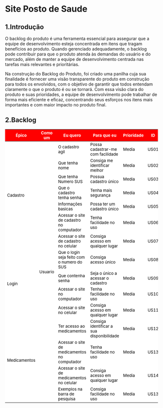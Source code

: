 # Site Posto de Saude 

## 1.Introdução
O backlog do produto é uma ferramenta essencial para assegurar que a equipe de desenvolvimento esteja concentrada em itens que tragam benefícios ao produto. Quando gerenciado adequadamente, o backlog pode contribuir para que o produto atenda às demandas do usuário e do mercado, além de manter a equipe de desenvolvimento centrada nas tarefas mais relevantes e prioritárias.

Na construção do Backlog do Produto, foi criado uma panilha cuja sua finalidade é  fornecer uma visão transparente do produto em construção para todos os envolvidos, com o objetivo de garantir que todos entendam claramente o que o produto é ou se tornará. Com essa visão clara do produto e suas prioridades, a equipe de desenvolvimento pode trabalhar de forma mais eficiente e eficaz, concentrando seus esforços nos itens mais importantes e com maior impacto no produto final.

## 2.Backlog 


<table>
    <thead>
                <meta charset="UTF-8">
                <meta name="viewport" content="width=device-width, initial-scale=1.0">
                <style>
                        tr{
                            font-size: 10pt;
                            background-color: white;
                            color: black;
                        }
                        th{
                            font-size: 10pt;
                            background-color: red;
                            color: white;
                        }
                        td{
                            font-size: 10pt;
                        }
                </style>
        <tr>
            <th>Épico</th>
            <th>Como um</th>
            <th>Eu quero </th>
            <th>Para que eu</th>
            <th>Prioridade</th>
            <th>ID</th>
        </tr>
    <thead>
    <tbody>
     <tr>
            <td rowspan="14" class="column">Cadastro</td>
                </tr>
        <tr>
            <td rowspan="33" class="column">Usuario</td>
        </tr>
        <tr>
        </tr>
        <tr>
            <td rowspan="1" class="column">O cadastro agil</td>
            <td class="column">Possa cadastrar-me com facilidade</td>
            <td> Media </td>
            <td>US01</td>
        </tr> 
          <tr>
            <td rowspan="1" class="column">Que tenha nome</td>
            <td class="column">Consiga me identificar melhor</td>
            <td> Media </td>
            <td>US02</td>
        </tr> 
        <tr>
            <td rowspan="1" class="column">Que tenha Numero SUS</td>
            <td class="column">Possua cadastro único</td>
            <td> Media </td>
            <td>US03</td>   
    <tr>
         <tr>
            <td rowspan="1" class="column">Que o cadastro tenha senha</td>
            <td class="column">Tenha mais segurança </td>
            <td> Media </td>
            <td>US04</td>   
    <tr>
         <tr>
            <td rowspan="1" class="column">Informações basicas</td>
            <td class="column">Possa ter um cadastro único</td>
            <td> Media </td>
            <td>US05</td>   
    <tr>
         <tr>
            <td rowspan="1" class="column">Acessar o site de cadastro no computador</td>
            <td class="column">Tenha facilidade no uso</td>
            <td> Media </td>
            <td>US06</td>   
    <tr>
           <tr>
            <td rowspan="1" class="column">Acessar o site de cadastro no celular</td>
            <td class="column">Consiga acesso em qualquer lugar</td>
            <td> Media </td>
            <td>US07</td>   
    <tr>
    <td rowspan="4" class="column"> Login</td>
            <td rowspan="1" class="column">Que o login seja feito com o numero do SUS</td>
            <td class="column">Consiga acesso único</td>
            <td> Media </td>
            <td>US08</td>
        </tr>    
          <tr>
            <td rowspan="1" class="column">Que contenha senha</td>
            <td class="column">Seja o único a acessar o cadastro</td>
            <td> Media </td>
            <td>US09</td>
        </tr> 
       <tr>
            <td rowspan="1" class="column">Acessar o site no computador</td>
            <td class="column">Tenha facilidade no uso</td>
            <td> Media </td>
            <td>US10</td>
        </tr> 
      <tr>
            <td rowspan="1" class="column">Acessar o site no celular</td>
            <td class="column">Consiga acesso em qualquer lugar</td>
            <td> Media </td>
            <td>US11</td>
        </tr>        
        <tr>
            <td rowspan="6" class="column">Medicamentos</td>
        </tr>
        <tr>
            <td rowspan="1" class="column">Ter acesso ao medicamentos</td>
            <td class="column">Consiga identificar a sua disponibilidade</td>
            <td> Media </td>
            <td>US12</td>
        </tr> 
          <tr>
            <td rowspan="1" class="column">Acessar o site de medicamentos no computador</td>
            <td class="column">Tenha facilidade no uso</td>
            <td> Media </td>
            <td>US13</td>
        </tr> 
      <tr>
            <td rowspan="1" class="column">Acessar o site de medicamentos no celular</td>
            <td class="column">Consiga acesso em qualquer lugar</td>
            <td> Media </td>
            <td>US14</td>  
        </tr>
           <tr>
            <td rowspan="1" class="column">Exemplos na barra de pesquisa</td>
            <td class="column">Consiga facilidade no uso</td>
            <td> Media </td>
            <td>US13</td>
        </tr>                                                                
    </tbody>
</table>